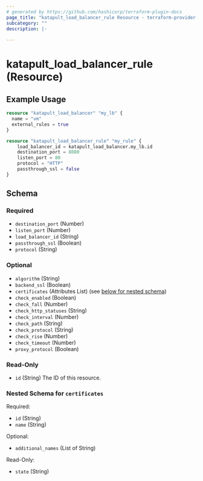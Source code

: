 ```yaml
---
# generated by https://github.com/hashicorp/terraform-plugin-docs
page_title: "katapult_load_balancer_rule Resource - terraform-provider-katapult"
subcategory: ""
description: |-
  
---
```


# katapult_load_balancer_rule (Resource)



## Example Usage

```terraform
resource "katapult_load_balancer" "my_lb" {
  name = "vm"
  external_rules = true
}

resource "katapult_load_balancer_rule" "my_rule" {
	load_balancer_id = katapult_load_balancer.my_lb.id
	destination_port = 8080
	listen_port = 80
	protocol = "HTTP"
	passthrough_ssl = false
}
```

<!-- schema generated by tfplugindocs -->
## Schema

### Required

- `destination_port` (Number)
- `listen_port` (Number)
- `load_balancer_id` (String)
- `passthrough_ssl` (Boolean)
- `protocol` (String)

### Optional

- `algorithm` (String)
- `backend_ssl` (Boolean)
- `certificates` (Attributes List) (see [below for nested schema](#nestedatt--certificates))
- `check_enabled` (Boolean)
- `check_fall` (Number)
- `check_http_statuses` (String)
- `check_interval` (Number)
- `check_path` (String)
- `check_protocol` (String)
- `check_rise` (Number)
- `check_timeout` (Number)
- `proxy_protocol` (Boolean)

### Read-Only

- `id` (String) The ID of this resource.

<a id="nestedatt--certificates"></a>
### Nested Schema for `certificates`

Required:

- `id` (String)
- `name` (String)

Optional:

- `additional_names` (List of String)

Read-Only:

- `state` (String)


